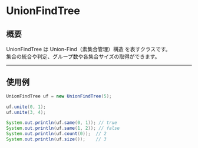 # UnionFindTree

## 概要

UnionFindTree は Union-Find（素集合管理）構造 を表すクラスです。  
集合の統合や判定、グループ数や各集合サイズの取得ができます。

---
## 使用例

```java
UnionFindTree uf = new UnionFindTree(5);

uf.unite(0, 1);
uf.unite(3, 4);

System.out.println(uf.same(0, 1)); // true
System.out.println(uf.same(1, 2)); // false
System.out.println(uf.count(0));  // 2
System.out.println(uf.size());    // 3
